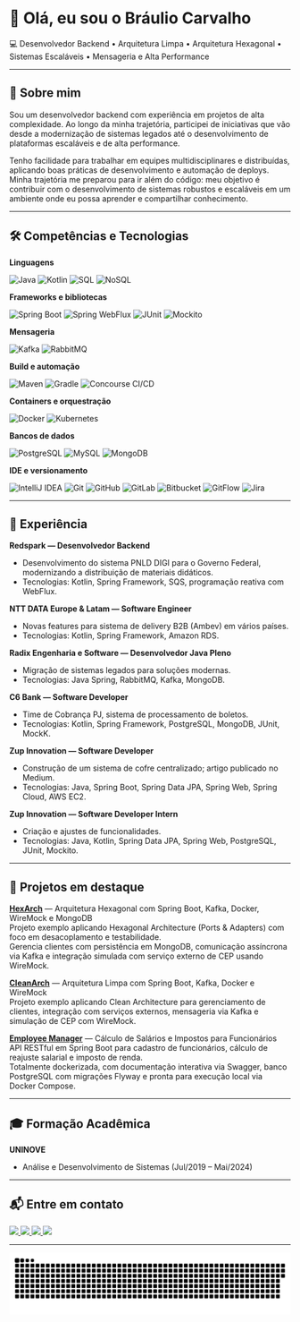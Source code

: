 # 👋 Olá, eu sou o **Bráulio Carvalho**

💻 Desenvolvedor Backend • Arquitetura Limpa • Arquitetura Hexagonal • Sistemas Escaláveis • Mensageria e Alta Performance

---

## 🚀 Sobre mim

Sou um desenvolvedor backend com experiência em projetos de alta complexidade. Ao longo da minha trajetória, participei de iniciativas que vão desde a modernização de sistemas legados até o desenvolvimento de plataformas escaláveis e de alta performance.

Tenho facilidade para trabalhar em equipes multidisciplinares e distribuídas, aplicando boas práticas de desenvolvimento e automação de deploys. Minha trajetória me preparou para ir além do código: meu objetivo é contribuir com o desenvolvimento de sistemas robustos e escaláveis em um ambiente onde eu possa aprender e compartilhar conhecimento.

---

## 🛠️ Competências e Tecnologias

**Linguagens**
  
![Java](https://img.shields.io/badge/Java-007396?style=for-the-badge&logo=java&logoColor=white)
![Kotlin](https://img.shields.io/badge/Kotlin-0095D5?style=for-the-badge&logo=kotlin&logoColor=white)
![SQL](https://img.shields.io/badge/SQL-4479A1?style=for-the-badge&logo=postgresql&logoColor=white)
![NoSQL](https://img.shields.io/badge/NoSQL-4EA94B?style=for-the-badge&logo=mongodb&logoColor=white)

**Frameworks e bibliotecas**
  
![Spring Boot](https://img.shields.io/badge/Spring%20Boot-6DB33F?style=for-the-badge&logo=spring-boot&logoColor=white)
![Spring WebFlux](https://img.shields.io/badge/Spring%20WebFlux-6DB33F?style=for-the-badge&logo=spring&logoColor=white)
![JUnit](https://img.shields.io/badge/JUnit-25A162?style=for-the-badge&logo=junit5&logoColor=white)
![Mockito](https://img.shields.io/badge/Mockito-8B6B3A?style=for-the-badge&logo=mockito&logoColor=white)

**Mensageria**
  
![Kafka](https://img.shields.io/badge/Apache%20Kafka-231F20?style=for-the-badge&logo=apache-kafka&logoColor=white)
![RabbitMQ](https://img.shields.io/badge/RabbitMQ-FF6600?style=for-the-badge&logo=rabbitmq&logoColor=white)

**Build e automação**
  
![Maven](https://img.shields.io/badge/Maven-C71A36?style=for-the-badge&logo=apachemaven&logoColor=white)
![Gradle](https://img.shields.io/badge/Gradle-02303A?style=for-the-badge&logo=gradle&logoColor=white)
![Concourse CI/CD](https://img.shields.io/badge/Concourse-CI/CD-5C6BC0?style=for-the-badge&logo=concourse&logoColor=white)

**Containers e orquestração**
  
![Docker](https://img.shields.io/badge/Docker-2496ED?style=for-the-badge&logo=docker&logoColor=white)
![Kubernetes](https://img.shields.io/badge/Kubernetes-326CE5?style=for-the-badge&logo=kubernetes&logoColor=white)

**Bancos de dados**
  
![PostgreSQL](https://img.shields.io/badge/PostgreSQL-336791?style=for-the-badge&logo=postgresql&logoColor=white)
![MySQL](https://img.shields.io/badge/MySQL-4479A1?style=for-the-badge&logo=mysql&logoColor=white)
![MongoDB](https://img.shields.io/badge/MongoDB-4EA94B?style=for-the-badge&logo=mongodb&logoColor=white)

**IDE e versionamento**
  
![IntelliJ IDEA](https://img.shields.io/badge/IntelliJ%20IDEA-000000?style=for-the-badge&logo=intellijidea&logoColor=white)
![Git](https://img.shields.io/badge/Git-F05032?style=for-the-badge&logo=git&logoColor=white)
![GitHub](https://img.shields.io/badge/GitHub-100000?style=for-the-badge&logo=github&logoColor=white)
![GitLab](https://img.shields.io/badge/GitLab-330F63?style=for-the-badge&logo=gitlab&logoColor=white)
![Bitbucket](https://img.shields.io/badge/Bitbucket-0052CC?style=for-the-badge&logo=bitbucket&logoColor=white)
![GitFlow](https://img.shields.io/badge/GitFlow-F05032?style=for-the-badge&logo=git&logoColor=white)
![Jira](https://img.shields.io/badge/Jira-0052CC?style=for-the-badge&logo=jira&logoColor=white)

---

## 💼 Experiência

**Redspark — Desenvolvedor Backend**  
- Desenvolvimento do sistema PNLD DIGI para o Governo Federal, modernizando a distribuição de materiais didáticos. 
- Tecnologias: Kotlin, Spring Framework, SQS, programação reativa com WebFlux.



**NTT DATA Europe & Latam — Software Engineer**  
- Novas features para sistema de delivery B2B (Ambev) em vários países.  
- Tecnologias: Kotlin, Spring Framework, Amazon RDS.

**Radix Engenharia e Software — Desenvolvedor Java Pleno**  
- Migração de sistemas legados para soluções modernas.  
- Tecnologias: Java Spring, RabbitMQ, Kafka, MongoDB.

**C6 Bank — Software Developer**  
- Time de Cobrança PJ, sistema de processamento de boletos.  
- Tecnologias: Kotlin, Spring Framework, PostgreSQL, MongoDB, JUnit, MockK.

**Zup Innovation — Software Developer**  
- Construção de um sistema de cofre centralizado; artigo publicado no Medium.  
- Tecnologias: Java, Spring Boot, Spring Data JPA, Spring Web, Spring Cloud, AWS EC2.

**Zup Innovation — Software Developer Intern**  
- Criação e ajustes de funcionalidades.  
- Tecnologias: Java, Kotlin, Spring Data JPA, Spring Web, PostgreSQL, JUnit, Mockito.

---

## 🧩 Projetos em destaque

**[HexArch](https://github.com/Braulio-Carvalho/hexagonal-architecture)** — Arquitetura Hexagonal com Spring Boot, Kafka, Docker, WireMock e MongoDB  
Projeto exemplo aplicando Hexagonal Architecture (Ports & Adapters) com foco em desacoplamento e testabilidade.  
Gerencia clientes com persistência em MongoDB, comunicação assíncrona via Kafka e integração simulada com serviço externo de CEP usando WireMock.

**[CleanArch](https://github.com/Braulio-Carvalho/cleanarch)** — Arquitetura Limpa com Spring Boot, Kafka, Docker e WireMock  
Projeto exemplo aplicando Clean Architecture para gerenciamento de clientes, integração com serviços externos, mensageria via Kafka e simulação de CEP com WireMock.

**[Employee Manager](https://github.com/Braulio-Carvalho/employee-manager)** — Cálculo de Salários e Impostos para Funcionários  
API RESTful em Spring Boot para cadastro de funcionários, cálculo de reajuste salarial e imposto de renda.  
Totalmente dockerizada, com documentação interativa via Swagger, banco PostgreSQL com migrações Flyway e pronta para execução local via Docker Compose.


---

## 🎓 Formação Acadêmica

**UNINOVE**  
- Análise e Desenvolvimento de Sistemas (Jul/2019 – Mai/2024)

---

## 📬 Entre em contato

<p align="left">
  <a href="mailto:braulio.carvalho@outlook.co">
    <img src="https://img.shields.io/badge/-Outlook-%230078D4?style=for-the-badge&logo=microsoftoutlook&logoColor=white">
  </a>
  <a href="mailto:braulio.github@gmail.com">
    <img src="https://img.shields.io/badge/-Gmail-%23333?style=for-the-badge&logo=gmail&logoColor=white">
  </a>
  <a href="https://www.linkedin.com/in/braulio-carvalho/">
    <img src="https://img.shields.io/badge/-LinkedIn-%230077B5?style=for-the-badge&logo=linkedin&logoColor=white">
  </a>
  <a href="https://medium.com/@Braulio_Carvalho">
    <img src="https://img.shields.io/badge/Medium-12100E?style=for-the-badge&logo=medium&logoColor=white">
  </a>
</p>

---

![Snake animation](https://github.com/Braulio-Carvalho/Braulio-Carvalho/blob/output/github-contribution-grid-snake.svg)

